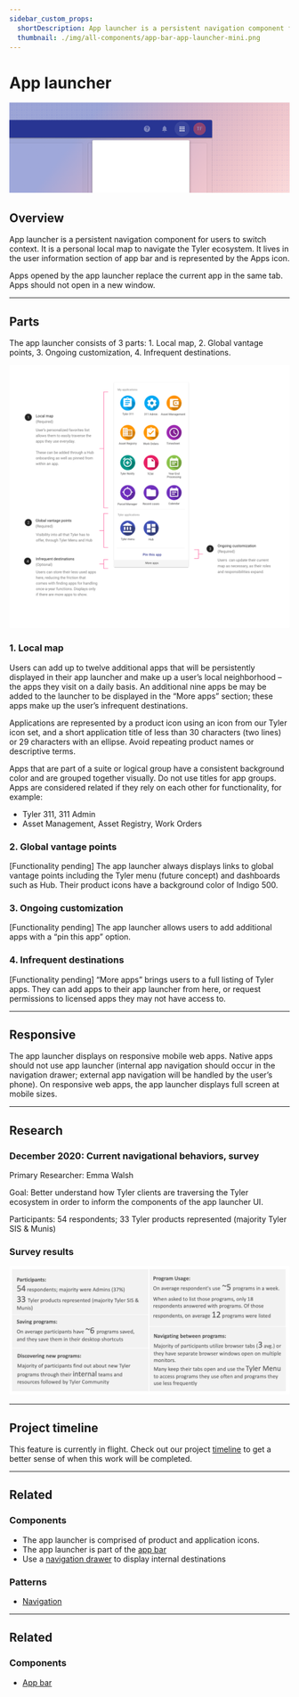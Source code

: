 ```yaml
---
sidebar_custom_props:
  shortDescription: App launcher is a persistent navigation component for users to view and launch programs.
  thumbnail: ./img/all-components/app-bar-app-launcher-mini.png
---
```


# App launcher

<ComponentVisual storybookUrl="https://tyler-technologies.github.io/forge-internal/main/?path=/story/components-app-launcher--default">

![](./images/app-bar-app-launcher.png)

</ComponentVisual>

## Overview

App launcher is a persistent navigation component for users to switch context. It is a personal local map to navigate the Tyler ecosystem. It lives in the  user information section of app bar and is represented by the Apps icon.

Apps opened by the app launcher replace the current app in the same tab. Apps should not open in a new window.

---

## Parts 

The app launcher consists of 3 parts: 1. Local map, 2. Global vantage points, 3. Ongoing customization, 4. Infrequent destinations.

<ImageBlock>

![Diagram of the app launcher](./images/app-launcher-documentation.png)

</ImageBlock>

### 1. Local map

Users can add up to twelve additional apps that will be persistently displayed in their app launcher and make up a user’s local neighborhood – the apps they visit on a daily basis. An additional nine apps be may be added to the launcher to be displayed in the “More apps” section; these apps make up the user’s infrequent destinations.

Applications are represented by a product icon using an icon from our Tyler icon set, and a short application title of less than 30 characters (two lines) or 29 characters with an ellipse. Avoid repeating product names or descriptive terms.

Apps that are part of a suite or logical group have a consistent background color and are grouped together visually. Do not use titles for app groups. Apps are considered related if they rely on each other for functionality, for example:

- Tyler 311, 311 Admin
- Asset Management, Asset Registry, Work Orders

### 2. Global vantage points

[Functionality pending] The app launcher always displays links to global vantage points including the Tyler menu (future concept) and dashboards such as Hub. Their product icons have a background color of Indigo 500.

### 3. Ongoing customization

[Functionality pending] The app launcher allows users to add additional apps with a “pin this app” option.

### 4. Infrequent destinations

[Functionality pending] “More apps” brings users to a full listing of Tyler apps. They can add apps to their app launcher from here, or request permissions to licensed apps they may not have access to. 

---

## Responsive
The app launcher displays on responsive mobile web apps. Native apps should not use app launcher (internal app navigation should occur in the navigation drawer; external app navigation will be handled by the user’s phone). 
On responsive web apps, the app launcher displays full screen at mobile sizes. 

---

## Research

### December 2020: Current navigational behaviors, survey

Primary Researcher: Emma Walsh

<!-- <a href="/media/app-launcher-survey-results.pptx" download>
  <tcw-button type="outlined" style="margin-bottom: 24px">
    <button type="button">
      <span>Download the study findings</span>
      <i class="tyler-icons">file_download</i>
    </button>
  </tcw-button>
</a> -->

Goal: Better understand how Tyler clients are traversing the Tyler ecosystem in order to inform the components of the app launcher UI.

Participants: 54 respondents;  33 Tyler products represented (majority Tyler SIS & Munis)

### Survey results

<ImageBlock>

![Diagram of the app launcher](./images/app-launcher-survey-results.png)

</ImageBlock>

---

## Project timeline

This feature is currently in flight. Check out our project [timeline](#) to get a better sense of when this work will be completed. 

---

## Related

### Components

- The app launcher is comprised of product and application icons.
- The app launcher is part of the [app bar](/components/app-bar/app-bar)
- Use a [navigation drawer](/components/navigation/drawer) to display internal destinations

### Patterns

- [Navigation](/patterns/navigation/primary)

--- 

## Related 

### Components

- [App bar](/components/app-bar/app-bar)


